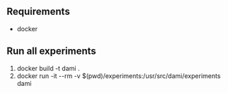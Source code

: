 ## Requirements
- docker

## Run all experiments

1. docker build -t dami .
1. docker run -it --rm -v $(pwd)/experiments:/usr/src/dami/experiments dami  